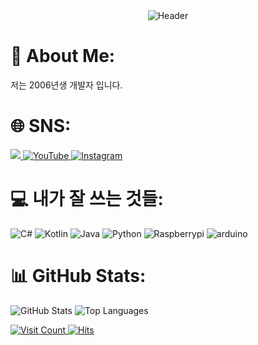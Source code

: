 <div align="center">
  <img src="https://capsule-render.vercel.app/api?type=waving&height=300&color=gradient&text=Craft374&textBg=false&section=header&reversal=false" alt="Header">
</div>

# 💫 About Me:
저는 2006년생 개발자 입니다.

# 🌐 SNS: 
<a href="mailto:Leejeongwoo1103@gmail.com">
<img src="https://img.shields.io/badge/GMAIL-EA4335?style=flat-square&logo=Gmail&logoColor=white&link=mailto:Leejeongwoo1103@gmail.com"/>
</a>
<a href="https://youtube.com/c/JCraft374">
  <img src="https://img.shields.io/badge/YouTube-%23FF0000.svg?logo=YouTube&logoColor=white" alt="YouTube"/>
</a>
<a href="https://www.instagram.com/craft374_/">
  <img src="https://img.shields.io/badge/instagram-E4405F.svg?logo=instagram&logoColor=white" alt="Instagram"/>
</a>

# 💻 내가 잘 쓰는 것들:
![C#](https://img.shields.io/badge/c%23-%23239120.svg?style=for-the-badge&logo=c-sharp&logoColor=white) ![Kotlin](https://img.shields.io/badge/kotlin-%230095D5.svg?style=for-the-badge&logo=kotlin&logoColor=white) ![Java](https://img.shields.io/badge/java-%23ED8B00.svg?style=for-the-badge&logo=java&logoColor=white) ![Python](https://img.shields.io/badge/python-3670A0?style=for-the-badge&logo=python&logoColor=ffdd54) ![Raspberrypi](https://img.shields.io/badge/raspberrypi-A22846?style=for-the-badge&logo=raspberrypi&logoColor=FFFFFF) ![arduino](https://img.shields.io/badge/arduino-00878F?style=for-the-badge&logo=arduino&logoColor=FFFFFF)

# 📊 GitHub Stats:
<img src="https://github-readme-stats.vercel.app/api?username=Craft374&theme=dark&hide_border=false&include_all_commits=true&count_private=true" alt="GitHub Stats">
<img src="https://github-readme-stats.vercel.app/api/top-langs/?username=Craft374&theme=dark&hide_border=false&include_all_commits=true&count_private=true&layout=compact" alt="Top Languages">

<p>
  <a href="https://visitcount.itsvg.in">
    <img src="https://visitcount.itsvg.in/api?id=Craft374&icon=0&color=6" alt="Visit Count">
  </a>
  <a href="https://hits.seeyoufarm.com">
    <img src="https://hits.seeyoufarm.com/api/count/incr/badge.svg?url=https%3A%2F%2Fgithub.com%2FCraft374%2Fhit-counter&count_bg=%2379C83D&title_bg=%23555555&icon=&icon_color=%23E7E7E7&title=hits&edge_flat=false" alt="Hits">
  </a>
</p>
